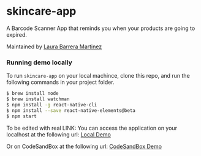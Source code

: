 # skincare-app

A Barcode Scanner App that reminds you when your products are going to expired.

Maintained by [Laura Barrera Martinez](https://github.com/lauramar6261)

### Running demo locally

To run `skincare-app` on your local machince, clone this repo, and run the following commands in your project folder.

```bash
$ brew install node
$ brew install watchman
$ npm install -g react-native-cli
$ npm install --save react-native-elements@beta
$ npm start
```
To be edited with real LINK:
You can access the application on your localhost at the following url: <a href="http://localhost:8080/demo" target="_blank">Local Demo</a>

Or on CodeSandBox at the following url: <a href="https://codesandbox.io/s/04wxloyyp" target="_blank">CodeSandBox Demo</a>
